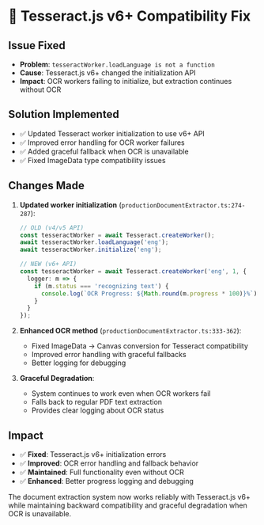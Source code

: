 # 🔧 Tesseract.js v6+ Compatibility Fix

## Issue Fixed
- **Problem**: `tesseractWorker.loadLanguage is not a function` 
- **Cause**: Tesseract.js v6+ changed the initialization API
- **Impact**: OCR workers failing to initialize, but extraction continues without OCR

## Solution Implemented
- ✅ Updated Tesseract worker initialization to use v6+ API
- ✅ Improved error handling for OCR worker failures
- ✅ Added graceful fallback when OCR is unavailable
- ✅ Fixed ImageData type compatibility issues

## Changes Made
1. **Updated worker initialization** (`productionDocumentExtractor.ts:274-287`):
   ```typescript
   // OLD (v4/v5 API)
   const tesseractWorker = await Tesseract.createWorker();
   await tesseractWorker.loadLanguage('eng');
   await tesseractWorker.initialize('eng');
   
   // NEW (v6+ API)
   const tesseractWorker = await Tesseract.createWorker('eng', 1, {
     logger: m => {
       if (m.status === 'recognizing text') {
         console.log(`OCR Progress: ${Math.round(m.progress * 100)}%`);
       }
     }
   });
   ```

2. **Enhanced OCR method** (`productionDocumentExtractor.ts:333-362`):
   - Fixed ImageData → Canvas conversion for Tesseract compatibility
   - Improved error handling with graceful fallbacks
   - Better logging for debugging

3. **Graceful Degradation**:
   - System continues to work even when OCR workers fail
   - Falls back to regular PDF text extraction
   - Provides clear logging about OCR status

## Impact
- ✅ **Fixed**: Tesseract.js v6+ initialization errors
- ✅ **Improved**: OCR error handling and fallback behavior  
- ✅ **Maintained**: Full functionality even without OCR
- ✅ **Enhanced**: Better progress logging and debugging

The document extraction system now works reliably with Tesseract.js v6+ while maintaining backward compatibility and graceful degradation when OCR is unavailable.